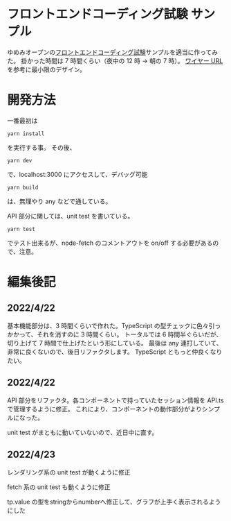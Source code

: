 # フロントエンドコーディング試験 サンプル

ゆめみオープンの[フロントエンドコーディング試験](https://notion.yumemi.co.jp/0e9ef27b55704d7882aab55cc86c999d)サンプルを適当に作ってみた。
掛かった時間は 7 時間くらい（夜中の 12 時 → 朝の 7 時）。
[ワイヤー URL](https://yumemi.notion.site/7646721865fa47e7b2c9b2a52c8c40ac)を参考に最小限のデザイン。

# 開発方法

一番最初は

    yarn install

を実行する事。
その後、

    yarn dev

で、localhost:3000 にアクセスして、デバッグ可能

    yarn build

は、無理やり any などで通している。

API 部分に関しては、unit test を書いている。

    yarn test

でテスト出来るが、node-fetch のコメントアウトを on/off する必要があるので、注意。

# 編集後記


## 2022/4/22

基本機能部分は、3 時間くらいで作れた。TypeScript の型チェックに色々引っかかって、それを消すのに 3 時間くらい。
トータルでは 6 時間半ぐらいだが、切り上げて 7 時間で仕上げたという形にしている。
最後は any 連打していて、非常に良くないので、後日リファクタします。
TypeScript ともっと仲良くなりたい。

## 2022/4/22

API 部分をリファクタ。各コンポーネントで持っていたセッション情報を API.ts で管理するように修正。
これにより、コンポーネントの動作部分がよりシンプルになった。

unit test がまともに動いていないので、近日中に直す。

## 2022/4/23

レンダリング系の unit test が動くように修正

fetch 系の unit test も動くように修正

tp.value の型をstringからnumberへ修正して、グラフが上手く表示されるようにした
